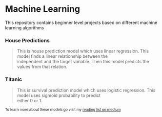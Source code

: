 # Machine Learning
<p>This repository contains beginner level projects based on different machine learning algorithms</p>

### House Predictions
> This is house prediction model which uses linear regression. This model finds a linear relationship between the<br>independent and the target variable.
Then this model predicts the values from that relation.

### Titanic
> This is survival prediction model which uses logistic regression. This model uses sigmoid probability to predict<br>either 0 or 1.

<sub>To learn more about these models go visit my <a href="https://medium.com/@deep05anand/list/machine-learning-85550dd6f8cf" >reading list on medium</a></sub>
